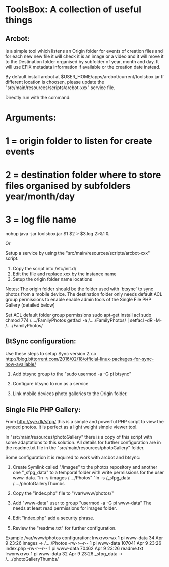 ToolsBox: A collection of useful things
=======================================

Arcbot: 
-------
Is a simple tool which listens an Origin folder for events
 of creation files and for each new new file it will check it is an image
 or a video and it will move it to the Destination folder organised by
 subfolder of year, month and day. It will use EFIX metadata information
 if available or the creation date instead.

By default install arcbot at $USER_HOME/apps/arcbot/current/toolsbox.jar
If different location is choosen, please update the 
"src/main/resources/scripts/arcbot-xxx" service file.


Directly run with the command:

# Arguments:
# 1 = origin folder to listen for create events
# 2 = destination folder where to store files organised by subfolders year/month/day
# 3 = log file name
nohup java -jar toolsbox.jar $1 $2 > $3.log 2>&1 &

Or

Setup a service by using the "src/main/resources/scripts/arcbot-xxx" script. 

1. Copy the script into /etc/init.d/
2. Edit the file and replace xxx by the instance name 
3. Setup the origin folder name locations

Notes:
The origin folder should be the folder used with 'btsync' to sync photos from a mobile device.
The destination folder only needs default ACL group permissions to enable 
enable admin tools of the Single File PHP Gallery (detailed below)

 Set ACL default folder group permissions
 sudo apt-get install acl
 sudo chmod 774 /..../FamilyPhotos
 getfacl -a /..../FamilyPhotos/ | setfacl -dR -M- /..../FamilyPhotos/



BtSync configuration:
---------------------
Use these steps to setup Sync version 2.x.x
http://blog.bittorrent.com/2016/02/18/official-linux-packages-for-sync-now-available/

1. Add btsync group to the <current user> "sudo usermod -a -G pi btsync"

2. Configure btsync to run as a service

3. Link mobile devices photo galleries to the Origin folder.



Single File PHP Gallery: 
------------------------
From http://sye.dk/sfpg/ this is a simple and powerful PHP script to 
view the synced photos. It is perfect as a light weight simple viewer tool.

In "src/main/resources/photoGallery" there is a copy of this script with 
some adaptations to this solution. All details for further configuration 
are in the readme.txt file in the "src/main/resources/photoGallery" folder.
  
Some configuration it is required to work with arcbot and btsync:

  1. Create Symlink called "/images" to the photos repository and
  another one "_sfpg_data" to a temporal folder with write permissions
  for the user www-data.
     "ln -s /images /..../Photos"
     "ln -s /_sfpg_data /..../photoGalleryThumbs
  
  2. Copy the "index.php" file to "/var/www/photos/"
  
  3. Add "www-data" user to <current user> group "usermod -a -G pi www-data"
  The <current user> needs at least read permissions for images folder.
  
  4. Edit "index.php" add a security phrase.
  
  5. Review the "readme.txt" for further configuration.

  Example /var/www/photos configuration:
  lrwxrwxrwx 1 pi     www-data     34 Apr  9 23:26 images -> /..../Photos
  -rw-r--r-- 1 pi     www-data 107041 Apr  9 23:26 index.php
  -rw-r--r-- 1 pi     www-data  70462 Apr  9 23:26 readme.txt
  lrwxrwxrwx 1 pi     www-data     32 Apr  9 23:26 _sfpg_data -> /..../photoGalleryThumbs/
